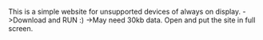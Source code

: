 This is a simple website for unsupported devices of always on display. 
->Download and RUN :) 
->May need 30kb data. 
Open and put the site in full screen.
